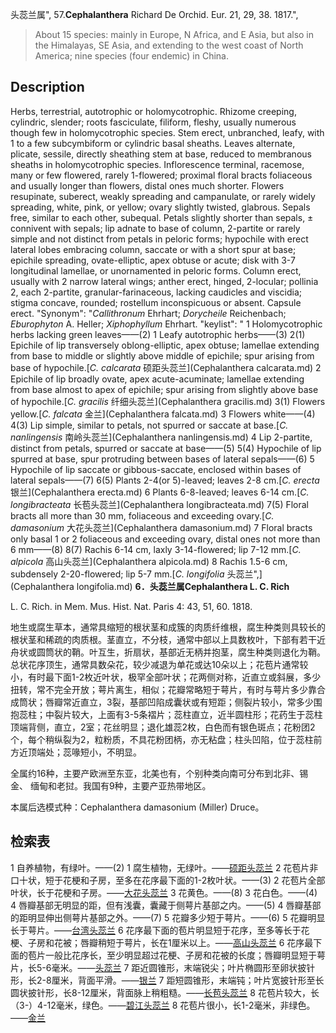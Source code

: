 头蕊兰属",
57.**Cephalanthera** Richard De Orchid. Eur. 21, 29, 38. 1817.",

> About 15 species: mainly in Europe, N Africa, and E Asia, but also in the Himalayas, SE Asia, and extending to the west coast of North America; nine species (four endemic) in China.

## Description
Herbs, terrestrial, autotrophic or holomycotrophic. Rhizome creeping, cylindric, slender; roots fasciculate, filiform, fleshy, usually numerous though few in holomycotrophic species. Stem erect, unbranched, leafy, with 1 to a few subcymbiform or cylindric basal sheaths. Leaves alternate, plicate, sessile, directly sheathing stem at base, reduced to membranous sheaths in holomycotrophic species. Inflorescence terminal, racemose, many or few flowered, rarely 1-flowered; proximal floral bracts foliaceous and usually longer than flowers, distal ones much shorter. Flowers resupinate, suberect, weakly spreading and campanulate, or rarely widely spreading, white, pink, or yellow; ovary slightly twisted, glabrous. Sepals free, similar to each other, subequal. Petals slightly shorter than sepals, ± connivent with sepals; lip adnate to base of column, 2-partite or rarely simple and not distinct from petals in peloric forms; hypochile with erect lateral lobes embracing column, saccate or with a short spur at base; epichile spreading, ovate-elliptic, apex obtuse or acute; disk with 3-7 longitudinal lamellae, or unornamented in peloric forms. Column erect, usually with 2 narrow lateral wings; anther erect, hinged, 2-locular; pollinia 2, each 2-partite, granular-farinaceous, lacking caudicles and viscidia; stigma concave, rounded; rostellum inconspicuous or absent. Capsule erect.
  "Synonym": "*Callithronum* Ehrhart; *Dorycheile* Reichenbach; *Eburophyton* A. Heller; *Xiphophyllum* Ehrhart.
  "keylist": "
1 Holomycotrophic herbs lacking green leaves——(2)
1 Leafy autotrophic herbs——(3)
2(1) Epichile of lip transversely oblong-elliptic, apex obtuse; lamellae extending from base to middle or slightly above middle of epichile; spur arising from base of hypochile.[*C. calcarata* 硕距头蕊兰](Cephalanthera calcarata.md)
2 Epichile of lip broadly ovate, apex acute-acuminate; lamellae extending from base almost to apex of epichile; spur arising from slightly above base of hypochile.[*C. gracilis* 纤细头蕊兰](Cephalanthera gracilis.md)
3(1) Flowers yellow.[*C. falcata* 金兰](Cephalanthera falcata.md)
3 Flowers white——(4)
4(3) Lip simple, similar to petals, not spurred or saccate at base.[*C. nanlingensis* 南岭头蕊兰](Cephalanthera nanlingensis.md)
4 Lip 2-partite, distinct from petals, spurred or saccate at base——(5)
5(4) Hypochile of lip spurred at base, spur protruding between bases of lateral sepals——(6)
5 Hypochile of lip saccate or gibbous-saccate, enclosed within bases of lateral sepals——(7)
6(5) Plants 2-4(or 5)-leaved; leaves 2-8 cm.[*C. erecta* 银兰](Cephalanthera erecta.md)
6 Plants 6-8-leaved; leaves 6-14 cm.[*C. longibracteata* 长苞头蕊兰](Cephalanthera longibracteata.md)
7(5) Floral bracts all more than 30 mm, foliaceous and exceeding ovary.[*C. damasonium* 大花头蕊兰](Cephalanthera damasonium.md)
7 Floral bracts only basal 1 or 2 foliaceous and exceeding ovary, distal ones not more than 6 mm——(8)
8(7) Rachis 6-14 cm, laxly 3-14-flowered; lip 7-12 mm.[*C. alpicola* 高山头蕊兰](Cephalanthera alpicola.md)
8 Rachis 1.5-6 cm, subdensely 2-20-flowered; lip 5-7 mm.[*C. longifolia* 头蕊兰",](Cephalanthera longifolia.md)
**6．头蕊兰属Cephalanthera L. C. Rich**

L. C. Rich. in Mem. Mus. Hist. Nat. Paris 4: 43, 51, 60. 1818.

地生或腐生草本，通常具缩短的根状茎和成簇的肉质纤维根，腐生种类则具较长的根状茎和稀疏的肉质根。茎直立，不分枝，通常中部以上具数枚叶，下部有若干近舟状或圆筒状的鞘。叶互生，折扇状，基部近无柄并抱茎，腐生种类则退化为鞘。总状花序顶生，通常具数朵花，较少减退为单花或达10朵以上；花苞片通常较小，有时最下面1-2枚近叶状，极罕全部叶状；花两侧对称，近直立或斜展，多少扭转，常不完全开放；萼片离生，相似；花瓣常略短于萼片，有时与萼片多少靠合成筒状；唇瓣常近直立，3裂，基部凹陷成囊状或有短距；侧裂片较小，常多少围抱蕊柱；中裂片较大，上面有3-5条褶片；蕊柱直立，近半圆柱形；花药生于蕊柱顶端背侧，直立，2室；花丝明显；退化雄蕊2枚，白色而有银色斑点；花粉团2个，每个稍纵裂为2，粒粉质，不具花粉团柄，亦无粘盘；柱头凹陷，位于蕊柱前方近顶端处；蕊喙短小，不明显。

全属约16种，主要产欧洲至东亚，北美也有，个别种类向南可分布到北非、锡金、 缅甸和老挝。我国有9种，主要产亚热带地区。

本属后选模式种：Cephalanthera damasonium (Miller) Druce。

## 检索表

1 自养植物，有绿叶。——(2)
1 腐生植物，无绿叶。——[硕距头蕊兰](Cephalanthera%20calcarata.md)
2 花苞片非口十状，短于花梗和子房，至多在花序最下面的1-2枚叶状。——(3)
2 花苞片全部叶状，长于花梗和子房。——[大花头蕊兰](Cephalanthera%20damasonium.md)
3 花黄色。——(8)
3 花白色。——(4)
4 唇瓣基部无明显的距，但有浅囊，囊藏于侧萼片基部之内。——(5)
4 唇瓣基部的距明显伸出侧萼片基部之外。——(7)
5 花瓣多少短于萼片。——(6)
5 花瓣明显长于萼片。——[台湾头蕊兰](Cephalanthera%20taiwaniana.md)
6 花序最下面的苞片明显短于花序，至多等长于花梗、子房和花被；唇瓣稍短于萼片，长在1厘米以上。——[高山头蕊兰](Cephalanthera%20alpicola.md)
6 花序最下面的苞片一般比花序长，至少明显超过花梗、子房和花被的长度；唇瓣明显短于萼片，长5-6毫米。——[头蕊兰](Cephalanthera%20longifolia.md)
7 距近圆锥形，末端锐尖；叶片椭圆形至卵状披针形，长2-8厘米，背面平滑。——[银兰](Cephalanthera%20erecta.md)
7 距短圆锥形，末端钝；叶片宽披针形至长圆状披针形，长8-12厘米，背面脉上稍粗糙。——[长苞头蕊兰](Cephalanthera%20longibracteata.md)
8 花苞片较大，长（3-）4-12毫米，绿色。——[碧江头蕊兰](Cephalanthera%20bijiangensis.md)
8 花苞片很小，长1-2毫米，非绿色。 ——[金兰](Cephalanthera%20falcata.md)
